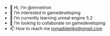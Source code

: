 - 👋 Hi, I’m @mrneitron
- 👀 I’m interested in gamedeveloping
- 🌱 I’m currently learning unreal engine 5.2
- 💞️ I’m looking to collaborate on gamedeveloping
- 📫 How to reach me romadidenko@gmail.com

<!---
mrneitron/mrneitron is a ✨ special ✨ repository because its `README.md` (this file) appears on your GitHub profile.
You can click the Preview link to take a look at your changes.
--->
